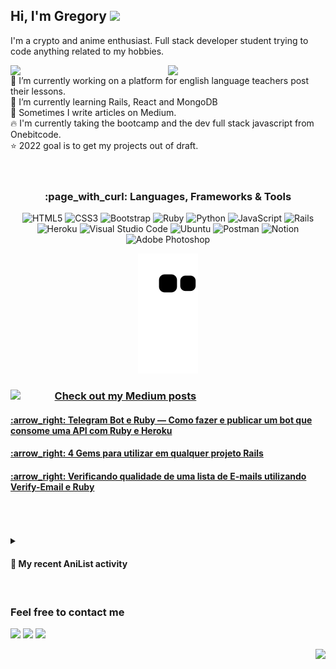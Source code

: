 ## Hi, I'm Gregory <img src="https://media4.giphy.com/media/QmH8OnsBQvC4yn8BnX/giphy.gif?cid=ecf05e47ymoug6yz2xbd3dq238xdz0hvjz4b2z9vr30x5vre&rid=giphy.gif&ct=s" height="37" />
I'm a crypto and anime enthusiast. Full stack developer student trying to code anything related to my hobbies.

[<img align="right" width="50%" src="https://github-readme-stats-ouuan.vercel.app/api?username=Gregory280&theme=dark&show_icons=true">](https://metrics.lecoq.io/ouuan#gh-dark-mode-only)
[<img align="right" width="50%" src="https://github-readme-stats-ouuan.vercel.app/api?username=Gregory280&show_icons=true">](https://metrics.lecoq.io/ouuan#gh-light-mode-only)

🔭 I’m currently working on a platform for english language teachers post their lessons. <br>
🌱 I’m currently learning Rails, React and MongoDB <br>
📝 Sometimes I write articles on Medium. <br>
:fire: I'm currently taking the bootcamp and the dev full stack javascript from Onebitcode. <br>
:star: 2022 goal is to get my projects out of draft.<br>
<br><br>
<div align="center">
  
  <h3>:page_with_curl: Languages, Frameworks & Tools</h3>

![HTML5](https://img.shields.io/badge/html5-%23E34F26.svg?style=for-the-badge&logo=html5&logoColor=white)
![CSS3](https://img.shields.io/badge/css3-%231572B6.svg?style=for-the-badge&logo=css3&logoColor=white)
![Bootstrap](https://img.shields.io/badge/bootstrap-%23563D7C.svg?style=for-the-badge&logo=bootstrap&logoColor=white)
![Ruby](https://img.shields.io/badge/ruby-%23CC342D.svg?style=for-the-badge&logo=ruby&logoColor=white)
![Python](https://img.shields.io/badge/python-3670A0?style=for-the-badge&logo=python&logoColor=ffdd54)
![JavaScript](https://img.shields.io/badge/javascript-%23323330.svg?style=for-the-badge&logo=javascript&logoColor=%23F7DF1E)
![Rails](https://img.shields.io/badge/rails-%23CC0000.svg?style=for-the-badge&logo=ruby-on-rails&logoColor=white)
![Heroku](https://img.shields.io/badge/heroku-%23430098.svg?style=for-the-badge&logo=heroku&logoColor=white)
![Visual Studio Code](https://img.shields.io/badge/Visual%20Studio%20Code-0078d7.svg?style=for-the-badge&logo=visual-studio-code&logoColor=white)
![Ubuntu](https://img.shields.io/badge/Ubuntu-E95420?style=for-the-badge&logo=ubuntu&logoColor=white)
![Postman](https://img.shields.io/badge/Postman-FF6C37?style=for-the-badge&logo=postman&logoColor=white)
![Notion](https://img.shields.io/badge/Notion-%23000000.svg?style=for-the-badge&logo=notion&logoColor=white)
![Adobe Photoshop](https://img.shields.io/badge/adobe%20photoshop-%2331A8FF.svg?style=for-the-badge&logo=adobe%20photoshop&logoColor=white)


  ![Snake animation](https://github.com/Gregory280/Gregory280/blob/output/github-contribution-grid-snake.svg)
 
</div>
<div align="center">
  <img align="left" width="14%" src="https://i.imgur.com/SIQdKfs.png" />
  <div align="left">
    <h3><ins>Check out my Medium posts</ins></h3>
      <h4><a href='https://medium.com/@gregorymayer/telegram-bot-e-ruby-como-fazer-e-publicar-um-bot-que-consome-uma-api-com-ruby-e-heroku- 6b3f453bf344'>:arrow_right: Telegram Bot e Ruby — Como fazer e publicar um bot que consome uma API com Ruby e Heroku</a></h4>
      <h4><a href='https://medium.com/@gregorymayer/4-gems-para-utilizar-em-qualquer-projeto-rails-838005190e98'>:arrow_right: 4 Gems para utilizar em qualquer projeto Rails</a></h4>
      <h4><a href='https://medium.com/@gregorymayer/verificando-qualidade-de-uma-base-e-mails-utilizando-verify-email-e-ruby-777bac85afad'>:arrow_right: Verificando qualidade de uma lista de E-mails utilizando Verify-Email e Ruby</a></h4>
    
    
<!--     <a target="_blank" href="https://github-readme-medium-recent-article.vercel.app/medium/@gregorymayer/0"><img width="65%" src="https://github-readme-medium-recent-article.vercel.app/medium/@gregorymayer/0" alt="Recent Article 0"></a>
    <a target="_blank" href="https://github-readme-medium-recent-article.vercel.app/medium/@gregorymayer/1"><img width="65%" src="https://github-readme-medium-recent-article.vercel.app/medium/@gregorymayer/1" alt="Recent Article 1"></a>
    <a target="_blank" href="https://github-readme-medium-recent-article.vercel.app/medium/@gregorymayer/2"><img width="65%" src="https://github-readme-medium-recent-article.vercel.app/medium/@gregorymayer/2" alt="Recent Article 2"></a>
    <a target="_blank" href="https://github-readme-medium-recent-article.vercel.app/medium/@gregorymayer/2"><img src="https://github-readme-medium-recent-article.vercel.app/medium/@gregorymayer/2" alt="Recent Article 2"> 
      <a href='https://medium.com/@gregorymayer/telegram-bot-e-ruby-como-fazer-e-publicar-um-bot-que-consome-uma-api-com-ruby-e-heroku-6b3f453bf344'>Telegram Bot</a> -->
    
   </div>
</div>
<br><br><br>
<details>
<summary>
  <h4>🌸 My recent AniList activity</h4><br>
</summary>
<img align="left" width="23%" src="https://i.pinimg.com/originals/a9/64/16/a964169eb7c7222ea1b9b8c83742513b.jpg" />
<div align="left">
<!-- ANILIST_ACTIVITY:start -->

-   📺 Completed [Thermae Romae Novae](https://anilist.co/anime/125447) (06:11, 18 April 2022)
-   📺 Completed [Thermae Romae](https://anilist.co/anime/12321) (06:10, 18 April 2022)
-   📺 Completed [Beck: Mongolian Chop Squad](https://anilist.co/anime/57) (04:36, 13 April 2022)
-   📺 Completed [Mieruko-chan](https://anilist.co/anime/131083) (05:04, 10 April 2022)
-   📺 Completed [Killing Bites](https://anilist.co/anime/98389) (05:53, 05 April 2022)
-   📺 Completed [Kotaro Lives Alone](https://anilist.co/anime/139589) (05:51, 01 April 2022)
-   📺 Completed [Platinum End](https://anilist.co/anime/127401) (06:09, 28 March 2022)
-   📺 Completed [My Dress-Up Darling](https://anilist.co/anime/132405) (04:34, 28 March 2022)

<!-- ANILIST_ACTIVITY:end -->
  </div>
  <br>
</details>

 
<h3>Feel free to contact me</h3>

[<img src="https://img.shields.io/badge/Telegram-@gnm280-blue">](https://t.me/gnm280)
[<img src="https://img.shields.io/badge/LinkedIn-Gregory Mayer-green">](https://www.linkedin.com/in/gregory-nicholas-mayer-373742232/)
[<img src="https://img.shields.io/badge/Email-gregory.nicholas.mayer@hotmail.com-orange">](mailto:gregory.nicholas.mayer@hotmail.com)

<div align="right">
  
  ![](https://komarev.com/ghpvc/?username=Gregory280&color=green&style=for-the-badge)
  
</div>


